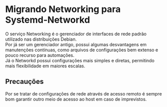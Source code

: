 # Migrando Networking para Systemd-Networkd
O serviço Networking é o gerenciador de interfaces de rede padrão utilizado nas distribuições Debian. <br>
Por já ser um gerenciador antigo,  possui algumas desvantagens em manutenções contínuas, como arquivos de configurações bem extenso e 
pouco recurso para automações. <br>
Já o Networkd possui configurações mais simples e diretas, permitindo mais flexibilidade em maiores escalas. <br>

## Precauções
Por se tratar de configurações de rede através de acesso remoto é sempre bom garantir outro meio de acesso ao host em caso de imprevistos.
